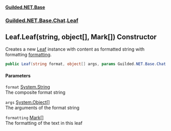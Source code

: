 
#### [Guilded.NET.Base](index 'index')
### [Guilded.NET.Base.Chat](index#Guilded_NET_Base_Chat 'Guilded.NET.Base.Chat').[Leaf](Leaf 'Guilded.NET.Base.Chat.Leaf')
## Leaf.Leaf(string, object[], Mark[]) Constructor
Creates a new [Leaf](Leaf 'Guilded.NET.Base.Chat.Leaf') instance with content as formatted string with formatting [formatting](Leaf_Leaf(string_object___Mark__)#Guilded_NET_Base_Chat_Leaf_Leaf(string_object___Guilded_NET_Base_Chat_Mark__)_formatting 'Guilded.NET.Base.Chat.Leaf.Leaf(string, object[], Guilded.NET.Base.Chat.Mark[]).formatting').  
```csharp
public Leaf(string format, object[] args, params Guilded.NET.Base.Chat.Mark[] formatting);
```

#### Parameters
<a name='Guilded_NET_Base_Chat_Leaf_Leaf(string_object___Guilded_NET_Base_Chat_Mark__)_format'></a>
`format` [System.String](https://docs.microsoft.com/en-us/dotnet/api/System.String 'System.String')  
The composite format string
  
<a name='Guilded_NET_Base_Chat_Leaf_Leaf(string_object___Guilded_NET_Base_Chat_Mark__)_args'></a>
`args` [System.Object](https://docs.microsoft.com/en-us/dotnet/api/System.Object 'System.Object')[[]](https://docs.microsoft.com/en-us/dotnet/api/System.Array 'System.Array')  
The arguments of the format string
  
<a name='Guilded_NET_Base_Chat_Leaf_Leaf(string_object___Guilded_NET_Base_Chat_Mark__)_formatting'></a>
`formatting` [Mark](Mark 'Guilded.NET.Base.Chat.Mark')[[]](https://docs.microsoft.com/en-us/dotnet/api/System.Array 'System.Array')  
The formatting of the text in this leaf
  
